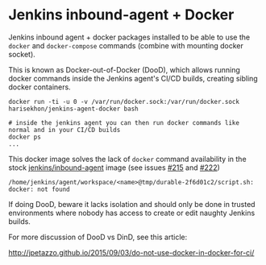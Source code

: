 Jenkins inbound-agent + Docker
==============================

Jenkins inbound agent + docker packages installed to be able to use the `docker` and `docker-compose` commands (combine with mounting docker socket).

This is known as Docker-out-of-Docker (DooD), which allows running docker commands inside the Jenkins agent's CI/CD builds, creating sibling docker containers.

```
docker run -ti -u 0 -v /var/run/docker.sock:/var/run/docker.sock harisekhon/jenkins-agent-docker bash

# inside the jenkins agent you can then run docker commands like normal and in your CI/CD builds
docker ps
...
```

This docker image solves the lack of `docker` command availability in the stock [jenkins/inbound-agent](https://hub.docker.com/r/jenkins/inbound-agent/) image (see issues [#215](https://github.com/jenkinsci/docker-inbound-agent/issues/215) and [#222](https://github.com/jenkinsci/docker-inbound-agent/issues/222))

```
/home/jenkins/agent/workspace/<name>@tmp/durable-2f6d01c2/script.sh: docker: not found
```

If doing DooD, beware it lacks isolation and should only be done in trusted environments where nobody has access to create or edit naughty Jenkins builds.

For more discussion of DooD vs DinD, see this article:

http://jpetazzo.github.io/2015/09/03/do-not-use-docker-in-docker-for-ci/
